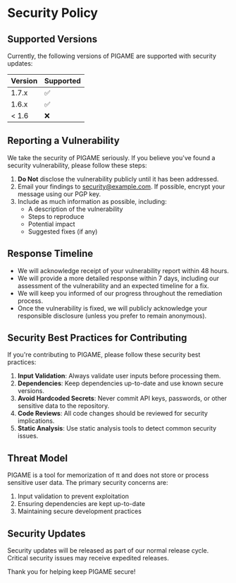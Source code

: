 # Security Policy

## Supported Versions

Currently, the following versions of PIGAME are supported with security updates:

| Version | Supported          |
| ------- | ------------------ |
| 1.7.x   | :white_check_mark: |
| 1.6.x   | :white_check_mark: |
| < 1.6   | :x:                |

## Reporting a Vulnerability

We take the security of PIGAME seriously. If you believe you've found a security vulnerability, please follow these steps:

1. **Do Not** disclose the vulnerability publicly until it has been addressed.
2. Email your findings to security@example.com. If possible, encrypt your message using our PGP key.
3. Include as much information as possible, including:
   - A description of the vulnerability
   - Steps to reproduce
   - Potential impact
   - Suggested fixes (if any)

## Response Timeline

- We will acknowledge receipt of your vulnerability report within 48 hours.
- We will provide a more detailed response within 7 days, including our assessment of the vulnerability and an expected timeline for a fix.
- We will keep you informed of our progress throughout the remediation process.
- Once the vulnerability is fixed, we will publicly acknowledge your responsible disclosure (unless you prefer to remain anonymous).

## Security Best Practices for Contributing

If you're contributing to PIGAME, please follow these security best practices:

1. **Input Validation**: Always validate user inputs before processing them.
2. **Dependencies**: Keep dependencies up-to-date and use known secure versions.
3. **Avoid Hardcoded Secrets**: Never commit API keys, passwords, or other sensitive data to the repository.
4. **Code Reviews**: All code changes should be reviewed for security implications.
5. **Static Analysis**: Use static analysis tools to detect common security issues.

## Threat Model

PIGAME is a tool for memorization of π and does not store or process sensitive user data. The primary security concerns are:

1. Input validation to prevent exploitation
2. Ensuring dependencies are kept up-to-date
3. Maintaining secure development practices

## Security Updates

Security updates will be released as part of our normal release cycle. Critical security issues may receive expedited releases.

Thank you for helping keep PIGAME secure!
